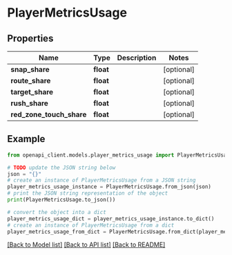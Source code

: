 # PlayerMetricsUsage


## Properties

Name | Type | Description | Notes
------------ | ------------- | ------------- | -------------
**snap_share** | **float** |  | [optional] 
**route_share** | **float** |  | [optional] 
**target_share** | **float** |  | [optional] 
**rush_share** | **float** |  | [optional] 
**red_zone_touch_share** | **float** |  | [optional] 

## Example

```python
from openapi_client.models.player_metrics_usage import PlayerMetricsUsage

# TODO update the JSON string below
json = "{}"
# create an instance of PlayerMetricsUsage from a JSON string
player_metrics_usage_instance = PlayerMetricsUsage.from_json(json)
# print the JSON string representation of the object
print(PlayerMetricsUsage.to_json())

# convert the object into a dict
player_metrics_usage_dict = player_metrics_usage_instance.to_dict()
# create an instance of PlayerMetricsUsage from a dict
player_metrics_usage_from_dict = PlayerMetricsUsage.from_dict(player_metrics_usage_dict)
```
[[Back to Model list]](../README.md#documentation-for-models) [[Back to API list]](../README.md#documentation-for-api-endpoints) [[Back to README]](../README.md)


